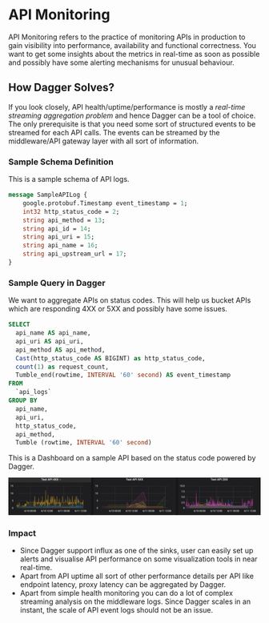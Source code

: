 # API Monitoring

API Monitoring refers to the practice of monitoring APIs in production to gain visibility into performance, availability and functional correctness. You want to get some insights about the metrics in real-time as soon as possible and possibly have some alerting mechanisms for unusual behaviour.

## How Dagger Solves?

If you look closely, API health/uptime/performance is mostly a _real-time streaming aggregation problem_ and hence Dagger can be a tool of choice. The only prerequisite is that you need some sort of structured events to be streamed for each API calls. The events can be streamed by the middleware/API gateway layer with all sort of information.

### Sample Schema Definition

This is a sample schema of API logs.

```protobuf
message SampleAPILog {
    google.protobuf.Timestamp event_timestamp = 1;
    int32 http_status_code = 2;
    string api_method = 13;
    string api_id = 14;
    string api_uri = 15;
    string api_name = 16;
    string api_upstream_url = 17;
}
```

### Sample Query in Dagger

We want to aggregate APIs on status codes. This will help us bucket APIs which are responding 4XX or 5XX and possibly have some issues.

```SQL
SELECT
  api_name AS api_name,
  api_uri AS api_uri,
  api_method AS api_method,
  Cast(http_status_code AS BIGINT) as http_status_code,
  count(1) as request_count,
  Tumble_end(rowtime, INTERVAL '60' second) AS event_timestamp
FROM
  `api_logs`
GROUP BY
  api_name,
  api_uri,
  http_status_code,
  api_method,
  Tumble (rowtime, INTERVAL '60' second)
```

This is a Dashboard on a sample API based on the status code powered by Dagger.

![Profile Enrichment](../assets/api-status.png)

### Impact

- Since Dagger support influx as one of the sinks, user can easily set up alerts and visualise API performance on some visualization tools in near real-time.
- Apart from API uptime all sort of other performance details per API like endpoint latency, proxy latency can be aggregated by Dagger.
- Apart from simple health monitoring you can do a lot of complex streaming analysis on the middleware logs. Since Dagger scales in an instant, the scale of API event logs should not be an issue.
